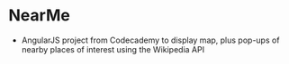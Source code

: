 # NearMe
  - AngularJS project from Codecademy to display map, plus pop-ups of nearby places of interest using the Wikipedia API

